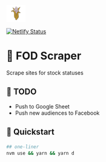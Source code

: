 <img src="./public/fod.png" width="50" />

[![Netlify Status](https://api.netlify.com/api/v1/badges/4c2c3a85-ba32-4595-99d5-5b4bf68eb2b0/deploy-status)](https://app.netlify.com/sites/graceful-babka-88150d/deploys)

# 🌽 FOD Scraper

Scrape sites for stock statuses

## 🚧 TODO

- Push to Google Sheet
- Push new audiences to Facebook

## 🏁 Quickstart

```bash
## one-liner
nvm use && yarn && yarn d
```
